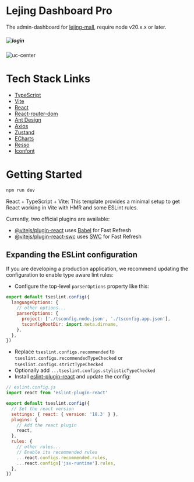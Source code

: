 # Lejing Dashboard Pro

The admin-dashboard for [lejing-mall](https://github.com/Weasley-J/lejing-mall), require node v20.x.x or later.

##### ![login](https://weasley.oss-cn-shanghai.aliyuncs.com/Photos/eebee5eb-1c3b-4576-99db-01180a86060f_20241013123828.png)

![uc-center](https://weasley.oss-cn-shanghai.aliyuncs.com/Photos/image-20241013123326848_20241013123326.png)

# Tech Stack Links

- [TypeScript](https://www.typescriptlang.org/)
- [Vite](https://vitejs.dev/)
- [React](https://react.dev/reference/react/useActionState)
- [React-router-dom](https://v5.reactrouter.com/web/guides/quick-start)
- [Ant Design](https://ant.design/docs/react/introduce)
- [Axios](https://axios-http.com/docs/intro)
- [Zustand](https://github.com/pmndrs/zustand)
- [ECharts](https://echarts.apache.org/en/option.html#series)
- [Resso](https://github.com/nanxiaobei/resso)
- [Iconfont](https://www.iconfont.cn/)

# Getting Started

```bash
npm run dev
```

React + TypeScript + Vite: This template provides a minimal setup to get React working in Vite with HMR and some ESLint
rules.

Currently, two official plugins are available:

- [@vitejs/plugin-react](https://github.com/vitejs/vite-plugin-react/blob/main/packages/plugin-react/README.md)
  uses [Babel](https://babeljs.io/) for Fast Refresh
- [@vitejs/plugin-react-swc](https://github.com/vitejs/vite-plugin-react-swc) uses [SWC](https://swc.rs/) for Fast
  Refresh

## Expanding the ESLint configuration

If you are developing a production application, we recommend updating the configuration to enable type aware lint rules:

- Configure the top-level `parserOptions` property like this:

```javascript
export default tseslint.config({
  languageOptions: {
    // other options...
    parserOptions: {
      project: ['./tsconfig.node.json', './tsconfig.app.json'],
      tsconfigRootDir: import.meta.dirname,
    },
  },
})
```

- Replace `tseslint.configs.recommended` to `tseslint.configs.recommendedTypeChecked` or
  `tseslint.configs.strictTypeChecked`
- Optionally add `...tseslint.configs.stylisticTypeChecked`
- Install [eslint-plugin-react](https://github.com/jsx-eslint/eslint-plugin-react) and update the config:

```javascript
// eslint.config.js
import react from 'eslint-plugin-react'

export default tseslint.config({
  // Set the react version
  settings: { react: { version: '18.3' } },
  plugins: {
    // Add the react plugin
    react,
  },
  rules: {
    // other rules...
    // Enable its recommended rules
    ...react.configs.recommended.rules,
    ...react.configs['jsx-runtime'].rules,
  },
})
```
